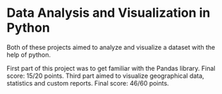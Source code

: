 # 	Data Analysis and Visualization in Python

Both of these projects aimed to analyze and visualize a dataset with the help of python.

First part of this project was to get familiar with the Pandas library. Final score: 15/20 points.
Third part aimed to visualize geographical data, statistics and custom reports. Final score: 46/60 points.
